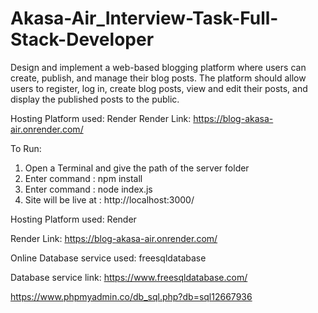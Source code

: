 # Akasa-Air_Interview-Task-Full-Stack-Developer
Design and implement a web-based blogging platform where users can create, publish, and manage their blog posts. The platform should allow users to register, log in, create blog posts, view and edit their posts, and display the published posts to the public.

Hosting Platform used: Render
Render Link: https://blog-akasa-air.onrender.com/

To Run:

1. Open a Terminal and give the path of the server folder
2. Enter command : npm install
3. Enter command : node index.js
4. Site will be live at : http://localhost:3000/

Hosting Platform used: Render

Render Link: https://blog-akasa-air.onrender.com/

Online Database service used: freesqldatabase

Database service link: https://www.freesqldatabase.com/

https://www.phpmyadmin.co/db_sql.php?db=sql12667936
